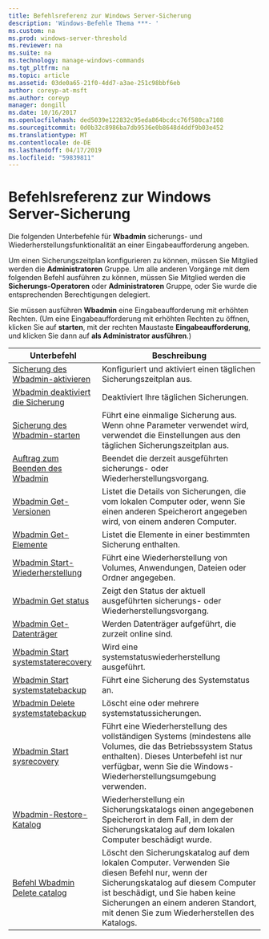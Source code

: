 ```yaml
---
title: Befehlsreferenz zur Windows Server-Sicherung
description: 'Windows-Befehle Thema ***- '
ms.custom: na
ms.prod: windows-server-threshold
ms.reviewer: na
ms.suite: na
ms.technology: manage-windows-commands
ms.tgt_pltfrm: na
ms.topic: article
ms.assetid: 03de0a65-21f0-4dd7-a3ae-251c98bbf6eb
author: coreyp-at-msft
ms.author: coreyp
manager: dongill
ms.date: 10/16/2017
ms.openlocfilehash: ded5039e122832c95eda864bcdcc76f580ca7108
ms.sourcegitcommit: 0d0b32c8986ba7db9536e0b8648d4ddf9b03e452
ms.translationtype: MT
ms.contentlocale: de-DE
ms.lasthandoff: 04/17/2019
ms.locfileid: "59839811"
---
```

# <a name="windows-server-backup-command-reference"></a>Befehlsreferenz zur Windows Server-Sicherung



Die folgenden Unterbefehle für **Wbadmin** sicherungs- und Wiederherstellungsfunktionalität an einer Eingabeaufforderung angeben.

Um einen Sicherungszeitplan konfigurieren zu können, müssen Sie Mitglied werden die **Administratoren** Gruppe. Um alle anderen Vorgänge mit dem folgenden Befehl ausführen zu können, müssen Sie Mitglied werden die **Sicherungs-Operatoren** oder **Administratoren** Gruppe, oder Sie wurde die entsprechenden Berechtigungen delegiert.

Sie müssen ausführen **Wbadmin** eine Eingabeaufforderung mit erhöhten Rechten. (Um eine Eingabeaufforderung mit erhöhten Rechten zu öffnen, klicken Sie auf **starten**, mit der rechten Maustaste **Eingabeaufforderung**, und klicken Sie dann auf **als Administrator ausführen**.)

|Unterbefehl|Beschreibung|
|----------|-----------|
|[Sicherung des Wbadmin-aktivieren](wbadmin-enable-backup.md)|Konfiguriert und aktiviert einen täglichen Sicherungszeitplan aus.|
|[Wbadmin deaktiviert die Sicherung](wbadmin-disable-backup.md)|Deaktiviert Ihre täglichen Sicherungen.|
|[Sicherung des Wbadmin-starten](wbadmin-start-backup.md)|Führt eine einmalige Sicherung aus. Wenn ohne Parameter verwendet wird, verwendet die Einstellungen aus den täglichen Sicherungszeitplan aus.|
|[Auftrag zum Beenden des Wbadmin](wbadmin-stop-job.md)|Beendet die derzeit ausgeführten sicherungs- oder Wiederherstellungsvorgang.|
|[Wbadmin Get-Versionen](wbadmin-get-versions.md)|Listet die Details von Sicherungen, die vom lokalen Computer oder, wenn Sie einen anderen Speicherort angegeben wird, von einem anderen Computer.|
|[Wbadmin Get-Elemente](wbadmin-get-items.md)|Listet die Elemente in einer bestimmten Sicherung enthalten.|
|[Wbadmin Start-Wiederherstellung](wbadmin-start-recovery.md)|Führt eine Wiederherstellung von Volumes, Anwendungen, Dateien oder Ordner angegeben.|
|[Wbadmin Get status](wbadmin-get-status.md)|Zeigt den Status der aktuell ausgeführten sicherungs- oder Wiederherstellungsvorgang.|
|[Wbadmin Get-Datenträger](wbadmin-get-disks.md)|Werden Datenträger aufgeführt, die zurzeit online sind.|
|[Wbadmin Start systemstaterecovery](wbadmin-start-systemstaterecovery.md)|Wird eine systemstatuswiederherstellung ausgeführt.|
|[Wbadmin Start systemstatebackup](wbadmin-start-systemstatebackup.md)|Führt eine Sicherung des Systemstatus an.|
|[Wbadmin Delete systemstatebackup](wbadmin-delete-systemstatebackup.md)|Löscht eine oder mehrere systemstatussicherungen.|
|[Wbadmin Start sysrecovery](wbadmin-start-sysrecovery.md)|Führt eine Wiederherstellung des vollständigen Systems (mindestens alle Volumes, die das Betriebssystem Status enthalten). Dieses Unterbefehl ist nur verfügbar, wenn Sie die Windows-Wiederherstellungsumgebung verwenden.|
|[Wbadmin-Restore-Katalog](wbadmin-restore-catalog.md)|Wiederherstellung ein Sicherungskatalogs einen angegebenen Speicherort in dem Fall, in dem der Sicherungskatalog auf dem lokalen Computer beschädigt wurde.|
|[Befehl Wbadmin Delete catalog](wbadmin-delete-catalog.md)|Löscht den Sicherungskatalog auf dem lokalen Computer. Verwenden Sie diesen Befehl nur, wenn der Sicherungskatalog auf diesem Computer ist beschädigt, und Sie haben keine Sicherungen an einem anderen Standort, mit denen Sie zum Wiederherstellen des Katalogs.|